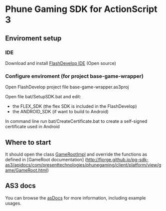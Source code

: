 # Phune Gaming SDK for ActionScript 3

## Enviroment setup

### IDE

Download and install [FlashDevelop IDE](http://www.flashdevelop.org/) (Open source)

### Configure enviroment (for project base-game-wrapper)

Open FlashDevelop project file base-game-wrapper.as3proj

Open file bat/SetupSDK.bat and edit:
* the FLEX_SDK (the flex SDK is included in the FlashDevelop)
* the ANDROID_SDK (if want to build to Android)

In command line run bat/CreateCertificate.bat to create a self-signed certificate used in Android

## Where to start

It should open the class [GameRootImpl](https://github.com/phune-gaming/pg-sdk-as3/blob/master/src/com/presenttechnologies/phunegaming/client/gamesample/GameRootImpl.as) and override the functions as defined in [GameRoot documentation] (http://fjorge.github.io/pg-sdk-as3/apidocs/com/presenttechnologies/phunegaming/client/platform/view/game/GameRoot.html)

## AS3 docs

You can browse the [asDocs](http://fjorge.github.com/pg-sdk-as3/apidocs/index.html) for more information, including example usages.


